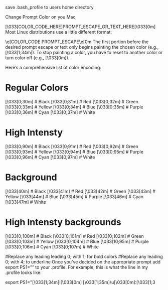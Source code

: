 save .bash_profile to users home directory


Change Prompt Color on you Mac


\[\033[COLOR_CODE_HERE\]PROMPT_ESCAPE_OR_TEXT_HERE\[\033[0m\]
Most Linux distributions use a little different format:

\e[COLOR_CODE PROMPT_ESCAPE\e[0m
The first portion before the desired prompt escape or text only begins painting the chosen color (e.g., \[\033[1;34m\]). To stop painting a color, you have to reset to another color or turn color off (e.g., \[\033[0m\]).

Here’s a comprehensive list of color encoding:

# Regular Colors
\[\033[0;30m\] # Black
\[\033[0;31m\] # Red
\[\033[0;32m\] # Green
\[\033[0;33m\] # Yellow
\[\033[0;34m\] # Blue
\[\033[0;35m\] # Purple
\[\033[0;36m\] # Cyan
\[\033[0;37m\] # White

# High Intensty
\[\033[0;90m\] # Black
\[\033[0;91m\] # Red
\[\033[0;92m\] # Green
\[\033[0;93m\] # Yellow
\[\033[0;94m\] # Blue
\[\033[0;95m\] # Purple
\[\033[0;96m\] # Cyan
\[\033[0;97m\] # White

# Background
\[\033[40m\] # Black
\[\033[41m\] # Red
\[\033[42m\] # Green
\[\033[43m\] # Yellow
\[\033[44m\] # Blue
\[\033[45m\] # Purple
\[\033[46m\] # Cyan
\[\033[47m\] # White

# High Intensty backgrounds
\[\033[0;100m\] # Black
\[\033[0;101m\] # Red
\[\033[0;102m\] # Green
\[\033[0;103m\] # Yellow
\[\033[0;104m\] # Blue
\[\033[10;95m\] # Purple
\[\033[0;106m\] # Cyan
\[\033[0;107m\] # White

#Replace any leading leading 0; with 1; for bold colors
#Replace any leading 0; with 4; to underline
Once you’ve decided on the appropriate prompt add export PS1=”<custom prompt>” to your .profile. For example, this is what the line in my .profile looks like:

export PS1="\[\033[1;34m\]\!\[\033[0m\] \[\033[1;35m\]\u\[\033[0m\]:\[\033[1;3

